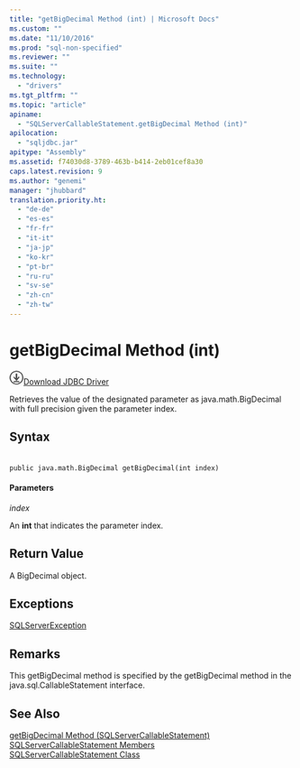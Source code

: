 ```yaml
---
title: "getBigDecimal Method (int) | Microsoft Docs"
ms.custom: ""
ms.date: "11/10/2016"
ms.prod: "sql-non-specified"
ms.reviewer: ""
ms.suite: ""
ms.technology: 
  - "drivers"
ms.tgt_pltfrm: ""
ms.topic: "article"
apiname: 
  - "SQLServerCallableStatement.getBigDecimal Method (int)"
apilocation: 
  - "sqljdbc.jar"
apitype: "Assembly"
ms.assetid: f74030d8-3789-463b-b414-2eb01cef8a30
caps.latest.revision: 9
ms.author: "genemi"
manager: "jhubbard"
translation.priority.ht: 
  - "de-de"
  - "es-es"
  - "fr-fr"
  - "it-it"
  - "ja-jp"
  - "ko-kr"
  - "pt-br"
  - "ru-ru"
  - "sv-se"
  - "zh-cn"
  - "zh-tw"
---
```

# getBigDecimal Method (int)
![Download](../../../ssdt/media/download.png)[Download JDBC Driver](http://go.microsoft.com/fwlink/?LinkId=245496)

  Retrieves the value of the designated parameter as java.math.BigDecimal with full precision given the parameter index.  
  
## Syntax  
  
```  
  
public java.math.BigDecimal getBigDecimal(int index)  
```  
  
#### Parameters  
 *index*  
  
 An **int** that indicates the parameter index.  
  
## Return Value  
 A BigDecimal object.  
  
## Exceptions  
 [SQLServerException](../../../connect/jdbc/reference/sqlserverexception-class.md)  
  
## Remarks  
 This getBigDecimal method is specified by the getBigDecimal method in the java.sql.CallableStatement interface.  
  
## See Also  
 [getBigDecimal Method &#40;SQLServerCallableStatement&#41;](../../../connect/jdbc/reference/getbigdecimal-method--sqlservercallablestatement-.md)   
 [SQLServerCallableStatement Members](../../../connect/jdbc/reference/sqlservercallablestatement-members.md)   
 [SQLServerCallableStatement Class](../../../connect/jdbc/reference/sqlservercallablestatement-class.md)  
  
  